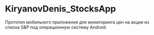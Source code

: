 # KiryanovDenis_StocksApp
Прототип мобильного приложения для мониторинга цен на акции из списка S&P под операционную систему Android.
